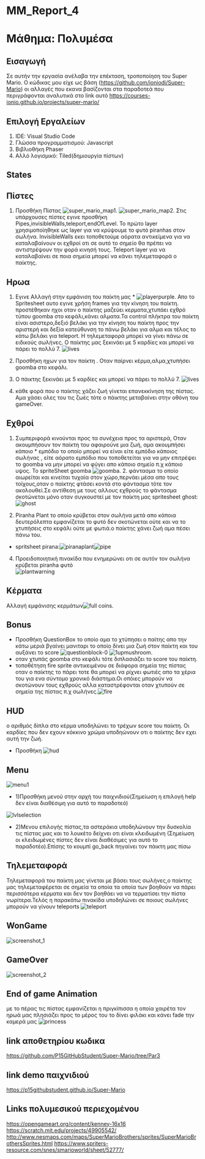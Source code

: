# MM_Report_4
# Μάθημα: Πολυμέσα

## Εισαγωγή
Σε αυτήν την εργασία ανέλαβα την επέκταση, τροποποίηση του Super Mario. Ο κώδικας μου είχε ως βάση  (https://github.com/ioniodi/Super-Mario) οι αλλαγές που εκανα βασίζονται στα παραδοτεά που περιγράφονται αναλυτικά στο link αυτό https://courses-ionio.github.io/projects/super-mario/

## Επιλογή Εργαλείων
 1. IDE: Visual Studio Code
 2. Γλώσσα προγραμματισμού: Javascript
 3. Βιβλιοθήκη Phaser
 4. Αλλό λογισμικό: Tiled(δημιουργία πίστων)
 
## States 


## Πίστες
   1. Προσθήκη Πίστας
   ![super_mario_map1](https://user-images.githubusercontent.com/22703561/34296978-0ad9a6f4-e71e-11e7-9a63-9ed1eadeaac9.png).
   ![super_mario_map2](https://user-images.githubusercontent.com/22703561/34296979-0af81f08-e71e-11e7-801b-2e414837bc72.png).
   Στις υπάρχουσες πίστες εγινε προσθήκη Pipes,invisibleWalls,teleport,endOfLevel. Το πρώτο layer χρησιμοποίηθηκε ως layer για να κρύψουμε το φυτό piranhas στον σωλήνα. InvisibleWalls εκει τοποθετούμε αόρατα αντικείμενα για να καταλαβαίνουν οι εχθροί οτι σε αυτό το σημείο θα πρέπει να αντιστρέψουν την φορά κινησή τους. Teleport layer για να καταλαβαίνει σε ποια σημεία μπορεί να κάνει τηλεμεταφορά ο παίκτης.
   
  
## Ηρωα
   1. Εγινε Αλλαγή στην εμφάνιση του παίκτη μας * ![playerpurple](https://user-images.githubusercontent.com/22703561/34297275-e5f86292-e71f-11e7-9fdb-a67157174a6a.png). Απο το Spritesheet αυτο εγινε χρήση frames για την κίνηση του παίκτη. προστέθηκαν 
   ηχοι οταν ο παίκτης μαζεύει κερματα,χτυπάει εχθρό τύπου goomba στο κεφάλι,κάνει αλματα.Τα control πλήκτρα του παίκτη είναι 
   ασιστερο,δεξιό βελάκι για την κίνηση του παίκτη προς την αριστερή και δεξία κατεύθυνση το πάνω βελάκι για αλμα και τέλος το κάτω βελάκι για teleport. Η τηλεμεταφορά μπορεί να γίνει πάνω σε ειδικούς σωλήνες. Ο παίκτης μας ξεκινάει με 5 καρδίες και μπορεί να πάρει το πολλύ 7.  ![lives](https://userimages.githubusercontent.com/22703561/34297992-00dc1af0-e724-11e7-907a-b1d6cec3e449.png) 
 
   2. Προσθήκη ηχων για τον παίκτη . Οταν παίρνει κέρμα,αλμα,χτυπήσει goomba στο κεφάλι.
   3. Ο πάικτης ξεκινάει με 5 καρδίες και μπορεί να πάρει το πολλύ 7.
![lives](https://userimages.githubusercontent.com/22703561/34297992-00dc1af0-e724-11e7-907a-b1d6cec3e449.png) 
   4. κάθε φορά που ο παίκτης χάζει ζωή γίνεται επανεκκίνηση της πίστας. Αμα χάσει ολες του τις ζωές τότε ο πάικτης μεταβαίνει στην       οθόνη του gameOver.
  
    
## Εχθροί 
1. Συμπεριφορά  κινούνται προς τα συνέχεια προς τα αριστερά, Οταν ακουμπήσουν τον παίκτη του αφαιρούνε μια ζωή, αμα ακουμπήσει κάποιο    * εμπόδιο το οποίο μπορεί να είναι είτε εμπόδιο κάποιος σωλήνας , είτε αόρατο εμπόδιο που τοποθετείται για να μην επιτρέψει το goomba να μην μπορεί να φύγει απο κάποιο σημείο π.χ κάποιο υψος. Το spriteSheet goomba ![goomba](https://user-images.githubusercontent.com/22703561/34297403-a57c2446-e720-11e7-8d98-dfd4084d4c4d.png).
   2. φάντασμα το οποίο αιωρείται και κινείται τυχαία στον χώρο,περνάει μέσα απο τους τοίχους,οταν ο παίκτης φτάσει κοντά στο φάντασμα
τότε τον ακολουθεί.Σε αντίθεση με τους αλλους εχθρούς το φάντασμα σκοτώνεται μόνο οταν συγκουστεί με τον παίκτη μας
 spritesheet ghost: ![ghost](https://user-images.githubusercontent.com/22703561/33543170-b28062d8-d8de-11e7-8ab2-6bd75f76db15.png)

3. Piranha Plant το οποίο κρύβεται στον σωλήνα μετά απο κάποια δευτερόλεπτα εμφανίζεται το φυτό δεν σκοτώνεται ούτε και να το 
χτυπήσεις στο κεφάλι ούτε με φωτιά.ο παίκτης χάνει ζωή αμα πέσει πάνω του.
 * spritsheet pirana:![piranaplant](https://user-images.githubusercontent.com/22703561/33653633-53b103cc-da76-11e7-8cb3-b9ae8b4009f9.gif)![pipe](https://user-images.githubusercontent.com/22703561/34297761-b992ad36-e722-11e7-90ca-b08e7fd00814.png)

4. Προειδοποιητική πινακίδα που ενημερώνει οτι σε αυτόν τον σωλήνα κρύβεται piranha φυτό  
![plantwarning](https://user-images.githubusercontent.com/22703561/33543562-2bd6ff10-d8e0-11e7-8684-dbdc5f940555.png)

## Κέρματα
 Αλλαγή εμφάνισης κερμάτων![full coins](https://user-images.githubusercontent.com/22703561/34297993-03562816-e724-11e7-9fc9-1e09f8cb1e28.png).
 

 ## Bonus 
 * Προσθήκη QuestionBox το οποίο αμα το χτύπησει ο παίτης απο την κάτω μεριά βγαίνει μανιταρι το οποίο δίνει μια ζωή στον παίκτη και του αυξάνει το score
![questionblock-0](https://user-images.githubusercontent.com/22703561/33657111-ec4129e6-da80-11e7-8dc8-31c2b29d66b0.png)
![1upmushroom](https://user-images.githubusercontent.com/22703561/33657176-1fcac4de-da81-11e7-9c6f-14de0a84a6f6.png).
* οταν χτυπάς goomba στο κεφάλι τότε διπλασιάζει το score του παίκτη.
* τοποθέτηση fire sprite αντικειμένου σε διάφορα σημεία της πίστας οταν ο παίκτης το πάρει τοτε θα μπορεί να ρίχνει 
  φωτιές απο τα χέρια του για ενα σύντομο χρονικό διάστημα.Οι οπόιες μπορούν να σκοτώνουν τους εχθρούς αλλα καταστρέφονται οταν χτυπούν   σε σημεία της πίστας π.χ σωλήνες.![fire](https://user-images.githubusercontent.com/22703561/34299486-df8b5958-e72b-11e7-9193-170067770281.png)



## HUD
ο αριθμός δίπλα στο κέρμα υποδηλώνει το τρέχων score του παίκτη. Οι καρδίες που δεν εχουν κόκκινο χρώμα υποδηώνουν οτι ο παίκτης δεν εχει αυτή την ζωή.
* Προσθήκη ![hud](https://user-images.githubusercontent.com/22703561/34298340-fbec0ba2-e725-11e7-83fd-aa39ecdf6e39.png)


## Menu
 ![menu1](https://user-images.githubusercontent.com/22703561/33543806-158f0d50-d8e1-11e7-95f7-c81dfc3aebf2.png)
  * 1)Προσθήκη μενού στην αρχή του παιχνιδιού(Σημείωση η επιλογή help δεν είναι διαθέσιμη για αυτό το παραδοτεό)
 
 ![lvlselection](https://user-images.githubusercontent.com/22703561/33653702-8cfeff26-da76-11e7-870d-d1043b096394.png)
 * 2)Μενου επιλογής πίστας,τα αστεράκια υποδηλώνουν την δυσκολία τις πίστας μας και το λουκέτο δείχνει οτι είναι κλειδωμένη
 (Σημείωση οι κλειδωμένες πίστες δεν είναι διαθέσιμες για αυτό το παραδοτέο).Επίσης το κουμπί go_back πηγαίνει τον πάικτη μας πίσω
 
 
  ## Τηλεμεταφορά
  Τηλεμεταφορά του παίκτη μας
  γίνεται με βάσει τους σωλήνες,ο παίκτης μας τηλεμεταφέρεται σε σημεία τα οποία τα οποία των βοηθούν να πάρει περισσότερα κέρματα και 
  δεν τον βοηθάει να να τερματίσει την πίστα νωρίτερα.Τελός η παρακάτω πινακίδα υποδηλώνει σε ποιους σωλήνες μπορούν να γίνουν teleports
 ![teleport](https://user-images.githubusercontent.com/22703561/33654964-65ce9958-da7a-11e7-88d6-b649580ba8fd.png)

   ## WonGame
  ![screenshot_1](https://user-images.githubusercontent.com/22703561/34299643-bc046b0e-e72c-11e7-8523-57882618a597.png)


  ## GameOver 
   
![screenshot_2](https://user-images.githubusercontent.com/22703561/34299726-2d9d6054-e72d-11e7-838b-fe1da1f1b0c4.png)

  ## End of game Animation
 με το πέρας τις πίστας εμφανίζεται η πριγκίπισσα η οποία χαιρέτα τον ηρωά μας πλησιάζει προς το μέρος του το δίνει φιλάκι και κάνει fade την καμερά μας 
 ![princess](https://user-images.githubusercontent.com/22703561/33654872-26172d5c-da7a-11e7-873c-f57c60ca5508.png)


## link αποθετηρίου κωδικα
https://github.com/P15GitHubStudent/Super-Mario/tree/Par3
## link demo παιχνιδιού
https://p15githubstudent.github.io/Super-Mario






## Links πολυμεσικού περιεχομένου 
https://opengameart.org/content/kenney-16x16
https://scratch.mit.edu/projects/49905542/
http://www.nesmaps.com/maps/SuperMarioBrothers/sprites/SuperMarioBrothersSprites.html
https://www.spriters-resource.com/snes/smarioworld/sheet/52777/

